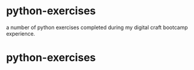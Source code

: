 # python-exercises

a number of python exercises completed during my digital craft bootcamp experience.

# python-exercises
